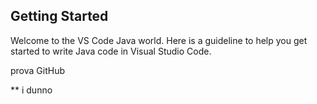 ## Getting Started

Welcome to the VS Code Java world. Here is a guideline to help you get started to write Java code in Visual Studio Code.

prova GitHub

** i dunno
